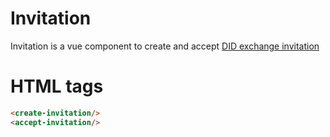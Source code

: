 # Invitation

Invitation is a vue component to create and accept [DID exchange invitation](https://github.com/hyperledger/aries-rfcs/tree/master/features/0023-did-exchange#0-invitation-to-exchange)

# HTML tags

```html
<create-invitation/>
<accept-invitation/>
```
